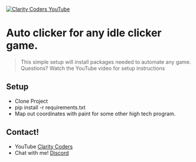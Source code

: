 <a href="https://youtu.be/GS_0ZKzrvk0" target="_blank"><img src="https://i.imgur.com/xqj5z4b.png" title="Clarity Coders YouTube" /></a>
# Auto clicker for any idle clicker game.
> This simple setup will install packages needed to automate any game.
> Questions? Watch the YouTube video for setup instructions

## Setup
- Clone Project
- pip install -r requirements.txt 
- Map out coordinates with paint for some other high tech program.

## Contact!
- YouTube <a href="https://www.youtube.com/claritycoders" target="_blank">Clarity Coders</a>
- Chat with me! <a href="https://discord.gg/cAWW5qq" target="_blank">Discord</a>
